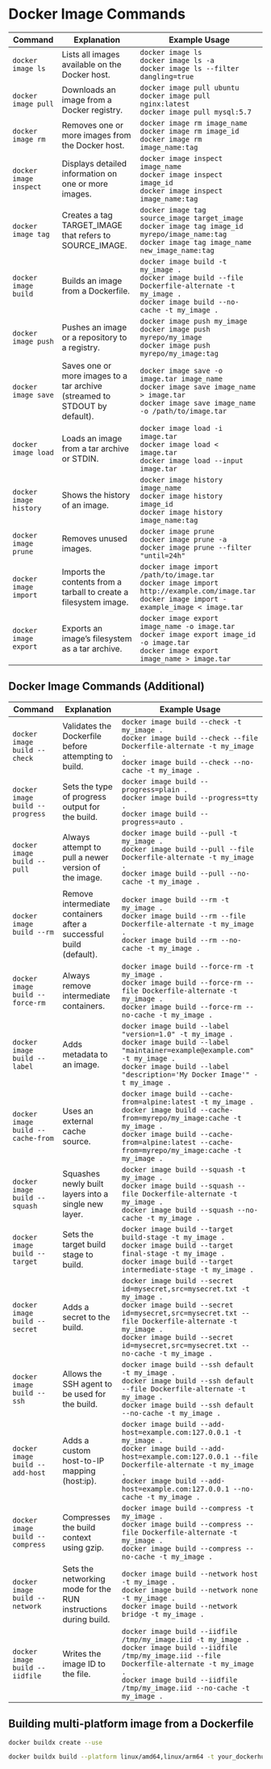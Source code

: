 # Docker Image Commands

| Command | Explanation | Example Usage |
|---------|-------------|---------------|
| `docker image ls` | Lists all images available on the Docker host. | `docker image ls`<br>`docker image ls -a`<br>`docker image ls --filter dangling=true` |
| `docker image pull` | Downloads an image from a Docker registry. | `docker image pull ubuntu`<br>`docker image pull nginx:latest`<br>`docker image pull mysql:5.7` |
| `docker image rm` | Removes one or more images from the Docker host. | `docker image rm image_name`<br>`docker image rm image_id`<br>`docker image rm image_name:tag` |
| `docker image inspect` | Displays detailed information on one or more images. | `docker image inspect image_name`<br>`docker image inspect image_id`<br>`docker image inspect image_name:tag` |
| `docker image tag` | Creates a tag TARGET_IMAGE that refers to SOURCE_IMAGE. | `docker image tag source_image target_image`<br>`docker image tag image_id myrepo/image_name:tag`<br>`docker image tag image_name new_image_name:tag` |
| `docker image build` | Builds an image from a Dockerfile. | `docker image build -t my_image .`<br>`docker image build --file Dockerfile-alternate -t my_image .`<br>`docker image build --no-cache -t my_image .` |
| `docker image push` | Pushes an image or a repository to a registry. | `docker image push my_image`<br>`docker image push myrepo/my_image`<br>`docker image push myrepo/my_image:tag` |
| `docker image save` | Saves one or more images to a tar archive (streamed to STDOUT by default). | `docker image save -o image.tar image_name`<br>`docker image save image_name > image.tar`<br>`docker image save image_name -o /path/to/image.tar` |
| `docker image load` | Loads an image from a tar archive or STDIN. | `docker image load -i image.tar`<br>`docker image load < image.tar`<br>`docker image load --input image.tar` |
| `docker image history` | Shows the history of an image. | `docker image history image_name`<br>`docker image history image_id`<br>`docker image history image_name:tag` |
| `docker image prune` | Removes unused images. | `docker image prune`<br>`docker image prune -a`<br>`docker image prune --filter "until=24h"` |
| `docker image import` | Imports the contents from a tarball to create a filesystem image. | `docker image import /path/to/image.tar`<br>`docker image import http://example.com/image.tar`<br>`docker image import - example_image < image.tar` |
| `docker image export` | Exports an image’s filesystem as a tar archive. | `docker image export image_name -o image.tar`<br>`docker image export image_id -o image.tar`<br>`docker image export image_name > image.tar` |

## Docker Image Commands (Additional)

| Command | Explanation | Example Usage |
|---------|-------------|---------------|
| `docker image build --check` | Validates the Dockerfile before attempting to build. | `docker image build --check -t my_image .`<br>`docker image build --check --file Dockerfile-alternate -t my_image .`<br>`docker image build --check --no-cache -t my_image .` |
| `docker image build --progress` | Sets the type of progress output for the build. | `docker image build --progress=plain .`<br>`docker image build --progress=tty .`<br>`docker image build --progress=auto .` |
| `docker image build --pull` | Always attempt to pull a newer version of the image. | `docker image build --pull -t my_image .`<br>`docker image build --pull --file Dockerfile-alternate -t my_image .`<br>`docker image build --pull --no-cache -t my_image .` |
| `docker image build --rm` | Remove intermediate containers after a successful build (default). | `docker image build --rm -t my_image .`<br>`docker image build --rm --file Dockerfile-alternate -t my_image .`<br>`docker image build --rm --no-cache -t my_image .` |
| `docker image build --force-rm` | Always remove intermediate containers. | `docker image build --force-rm -t my_image .`<br>`docker image build --force-rm --file Dockerfile-alternate -t my_image .`<br>`docker image build --force-rm --no-cache -t my_image .` |
| `docker image build --label` | Adds metadata to an image. | `docker image build --label "version=1.0" -t my_image .`<br>`docker image build --label "maintainer=example@example.com" -t my_image .`<br>`docker image build --label "description='My Docker Image'" -t my_image .` |
| `docker image build --cache-from` | Uses an external cache source. | `docker image build --cache-from=alpine:latest -t my_image .`<br>`docker image build --cache-from=myrepo/my_image:cache -t my_image .`<br>`docker image build --cache-from=alpine:latest --cache-from=myrepo/my_image:cache -t my_image .` |
| `docker image build --squash` | Squashes newly built layers into a single new layer. | `docker image build --squash -t my_image .`<br>`docker image build --squash --file Dockerfile-alternate -t my_image .`<br>`docker image build --squash --no-cache -t my_image .` |
| `docker image build --target` | Sets the target build stage to build. | `docker image build --target build-stage -t my_image .`<br>`docker image build --target final-stage -t my_image .`<br>`docker image build --target intermediate-stage -t my_image .` |
| `docker image build --secret` | Adds a secret to the build. | `docker image build --secret id=mysecret,src=mysecret.txt -t my_image .`<br>`docker image build --secret id=mysecret,src=mysecret.txt --file Dockerfile-alternate -t my_image .`<br>`docker image build --secret id=mysecret,src=mysecret.txt --no-cache -t my_image .` |
| `docker image build --ssh` | Allows the SSH agent to be used for the build. | `docker image build --ssh default -t my_image .`<br>`docker image build --ssh default --file Dockerfile-alternate -t my_image .`<br>`docker image build --ssh default --no-cache -t my_image .` |
| `docker image build --add-host` | Adds a custom host-to-IP mapping (host:ip). | `docker image build --add-host=example.com:127.0.0.1 -t my_image .`<br>`docker image build --add-host=example.com:127.0.0.1 --file Dockerfile-alternate -t my_image .`<br>`docker image build --add-host=example.com:127.0.0.1 --no-cache -t my_image .` |
| `docker image build --compress` | Compresses the build context using gzip. | `docker image build --compress -t my_image .`<br>`docker image build --compress --file Dockerfile-alternate -t my_image .`<br>`docker image build --compress --no-cache -t my_image .` |
| `docker image build --network` | Sets the networking mode for the RUN instructions during build. | `docker image build --network host -t my_image .`<br>`docker image build --network none -t my_image .`<br>`docker image build --network bridge -t my_image .` |
| `docker image build --iidfile` | Writes the image ID to the file. | `docker image build --iidfile /tmp/my_image.iid -t my_image .`<br>`docker image build --iidfile /tmp/my_image.iid --file Dockerfile-alternate -t my_image .`<br>`docker image build --iidfile /tmp/my_image.iid --no-cache -t my_image .` |

## Building multi-platform image from a Dockerfile

```bash
docker buildx create --use
```

```bash
docker buildx build --platform linux/amd64,linux/arm64 -t your_dockerhub_username/fastapi-multiplatform:latest --push .
```